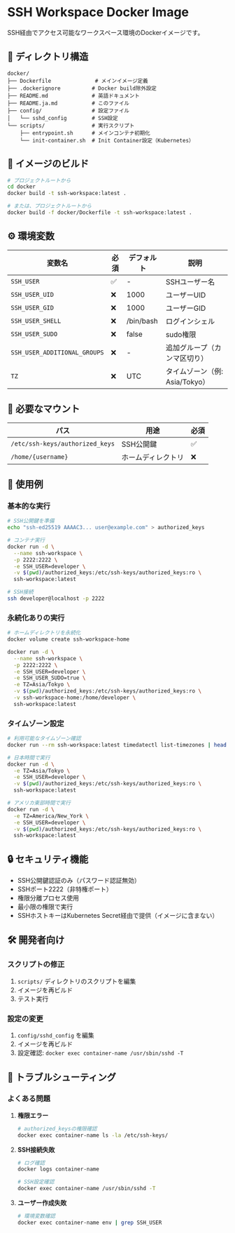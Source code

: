 # SSH Workspace Docker Image

SSH経由でアクセス可能なワークスペース環境のDockerイメージです。

## 📁 ディレクトリ構造

```
docker/
├── Dockerfile              # メインイメージ定義
├── .dockerignore          # Docker build除外設定
├── README.md              # 英語ドキュメント
├── README.ja.md           # このファイル
├── config/                # 設定ファイル
│   └── sshd_config        # SSH設定
└── scripts/               # 実行スクリプト
    ├── entrypoint.sh      # メインコンテナ初期化
    └── init-container.sh  # Init Container設定（Kubernetes）
```

## 🚀 イメージのビルド

```bash
# プロジェクトルートから
cd docker
docker build -t ssh-workspace:latest .

# または、プロジェクトルートから
docker build -f docker/Dockerfile -t ssh-workspace:latest .
```

## ⚙️ 環境変数

| 変数名 | 必須 | デフォルト | 説明 |
|--------|------|-----------|------|
| `SSH_USER` | ✅ | - | SSHユーザー名 |
| `SSH_USER_UID` | ❌ | 1000 | ユーザーUID |
| `SSH_USER_GID` | ❌ | 1000 | ユーザーGID |
| `SSH_USER_SHELL` | ❌ | /bin/bash | ログインシェル |
| `SSH_USER_SUDO` | ❌ | false | sudo権限 |
| `SSH_USER_ADDITIONAL_GROUPS` | ❌ | - | 追加グループ（カンマ区切り） |
| `TZ` | ❌ | UTC | タイムゾーン（例: Asia/Tokyo） |

## 📂 必要なマウント

| パス | 用途 | 必須 |
|------|------|------|
| `/etc/ssh-keys/authorized_keys` | SSH公開鍵 | ✅ |
| `/home/{username}` | ホームディレクトリ | ❌ |

## 🔧 使用例

### 基本的な実行

```bash
# SSH公開鍵を準備
echo "ssh-ed25519 AAAAC3... user@example.com" > authorized_keys

# コンテナ実行
docker run -d \
  --name ssh-workspace \
  -p 2222:2222 \
  -e SSH_USER=developer \
  -v $(pwd)/authorized_keys:/etc/ssh-keys/authorized_keys:ro \
  ssh-workspace:latest

# SSH接続
ssh developer@localhost -p 2222
```

### 永続化ありの実行

```bash
# ホームディレクトリを永続化
docker volume create ssh-workspace-home

docker run -d \
  --name ssh-workspace \
  -p 2222:2222 \
  -e SSH_USER=developer \
  -e SSH_USER_SUDO=true \
  -e TZ=Asia/Tokyo \
  -v $(pwd)/authorized_keys:/etc/ssh-keys/authorized_keys:ro \
  -v ssh-workspace-home:/home/developer \
  ssh-workspace:latest
```

### タイムゾーン設定

```bash
# 利用可能なタイムゾーン確認
docker run --rm ssh-workspace:latest timedatectl list-timezones | head -20

# 日本時間で実行
docker run -d \
  -e TZ=Asia/Tokyo \
  -e SSH_USER=developer \
  -v $(pwd)/authorized_keys:/etc/ssh-keys/authorized_keys:ro \
  ssh-workspace:latest

# アメリカ東部時間で実行
docker run -d \
  -e TZ=America/New_York \
  -e SSH_USER=developer \
  -v $(pwd)/authorized_keys:/etc/ssh-keys/authorized_keys:ro \
  ssh-workspace:latest
```

## 🔒 セキュリティ機能

- SSH公開鍵認証のみ（パスワード認証無効）
- SSHポート2222（非特権ポート）
- 権限分離プロセス使用
- 最小限の権限で実行
- SSHホストキーはKubernetes Secret経由で提供（イメージに含まない）

## 🛠️ 開発者向け

### スクリプトの修正

1. `scripts/` ディレクトリのスクリプトを編集
2. イメージを再ビルド
3. テスト実行

### 設定の変更

1. `config/sshd_config` を編集
2. イメージを再ビルド
3. 設定確認: `docker exec container-name /usr/sbin/sshd -T`

## 🐞 トラブルシューティング

### よくある問題

1. **権限エラー**
   ```bash
   # authorized_keysの権限確認
   docker exec container-name ls -la /etc/ssh-keys/
   ```

2. **SSH接続失敗**
   ```bash
   # ログ確認
   docker logs container-name
   
   # SSH設定確認
   docker exec container-name /usr/sbin/sshd -T
   ```

3. **ユーザー作成失敗**
   ```bash
   # 環境変数確認
   docker exec container-name env | grep SSH_USER
   ```